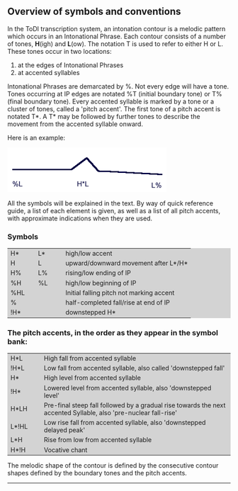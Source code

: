 Overview of symbols and conventions
-----------------------------------

In the ToDI transcription system, an intonation contour is a melodic pattern which occurs in an Intonational Phrase. Each contour consists of a number of tones, **H**(igh) and **L**(ow). The notation T is used to refer to either H or L. These tones occur in two locations:

1.  at the edges of Intonational Phrases
2.  at accented syllables

Intonational Phrases are demarcated by %. Not every edge will have a tone. Tones occurring at IP edges are notated %T (initial boundary tone) or T% (final boundary tone). Every accented syllable is marked by a tone or a cluster of tones, called a 'pitch accent'. The first tone of a pitch accent is notated T\*. A T\* may be followed by further tones to describe the movement from the accented syllable onward.

Here is an example:

![](./audio/gif/voorb.gif)

All the symbols will be explained in the text. By way of quick reference guide, a list of each element is given, as well as a list of all pitch accents, with approximate indications when they are used.

### Symbols

<TABLE BGCOLOR="lightgrey" WIDTH="100%" BORDER=0 CELLPADDING=4 CELLSPACING=0>

<TR><TD WIDTH="15%">H*</TD><TD WIDTH="15%">L*</TD><TD WIDTH="*">high/low accent</TD></TR>

<TR><TD>H</TD><TD>L</TD><TD>upward/downward movement after L*/H*</TD></TR>

<TR><TD>H%</TD><TD>L%</TD><TD>rising/low ending of IP</TD></TR>

<TR><TD>%H</TD><TD>%L</TD><TD>high/low beginning of IP</TD></TR>

<TR><TD COLSPAN=2>%HL</TD><TD>Initial falling pitch not marking accent</TD></TR>

<TR><TD COLSPAN=2>%</TD><TD>half-completed fall/rise at end of IP</TD></TR>

<TR><TD COLSPAN=2>!H*</TD><TD>downstepped H*</TD></TR>

</TABLE>

### The pitch accents, in the order as they appear in the symbol bank:

<TABLE BGCOLOR="lightgrey" WIDTH="100%" BORDER=0 CELLPADDING=4 CELLSPACING=0>

<TR><TD WIDTH="15%">H*L</TD><TD WIDTH="*">High fall from accented syllable</TD></TR>

<TR><TD>!H*L</TD><TD>Low fall from accented syllable, also called 'downstepped fall'</TD></TR>

<TR><TD>H*</TD><TD>High level from accented syllable</TD></TR>

<TR><TD>!H*</TD><TD>Lowered level from accented syllable, also 'downstepped level'</TD></TR>

<TR><TD>H*LH</TD><TD>Pre-final steep fall followed by a gradual rise towards the next accented Syllable, also 'pre-nuclear fall-rise'</TD></TR>

<TR><TD>L*!HL</TD><TD>Low rise fall from accented syllable, also 'downstepped delayed peak'</TD></TR>

<TR><TD>L*H</TD><TD>Rise from low from accented syllable</TD></TR>
<TR><TD>H*!H</TD><TD>Vocative chant</TD></TR>


</TABLE>

The melodic shape of the contour is defined by the consecutive contour shapes defined by the boundary tones and the pitch accents.

* * *

